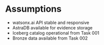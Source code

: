 # Assumptions
- watsonx.ai API stable and responsive
- AstraDB available for evidence storage
- Iceberg catalog operational from Task 001
- Bronze data available from Task 002
